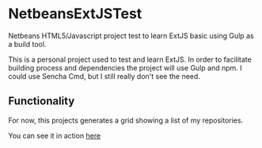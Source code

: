 # NetbeansExtJSTest

Netbeans HTML5/Javascript project test to learn ExtJS basic using Gulp as a build tool.

This is a personal project used to test and learn ExtJS. In order to facilitate
building process and dependencies the project will use Gulp and npm. I could use Sencha
Cmd, but I still really don't see the need.

## Functionality

For now, this projects generates a grid showing a list of my repositories.

You can see it in action [here](https://rawgit.com/manusa/NetbeansExtJSTest/master/index.html)
